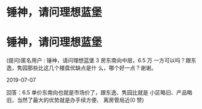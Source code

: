 # 锤神，请问理想蓝堡

# 锤神，请问理想蓝堡

(提问)匿名用户 : 锤神，请问理想蓝堡 3 房东南向中层，6.5 万 一方可以吗？跟东逸，隽园那些比这几个楼盘优缺点是什 么，哪个好一点？谢谢。

2019-07-07

回答：6.5 单价东南向也就是市场价了，跟东逸、隽园比就是 小区略旧、产品略旧，当然了最大的优势就是办手续方便、 离房管局近(0 赞)